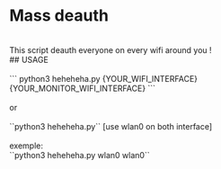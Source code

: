 # Mass deauth
<br>
This script deauth everyone on every wifi around you !
<br>
## USAGE
<br><br>
```
python3 heheheha.py {YOUR_WIFI_INTERFACE} {YOUR_MONITOR_WIFI_INTERFACE}
```
<br><br>
or 
<br><br>
``python3 heheheha.py`` [use wlan0 on both interface]
<br><br>
exemple:
<br>
``python3 heheheha.py wlan0 wlan0``
